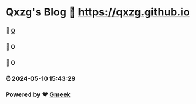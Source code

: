 # Qxzg's Blog :link: https://qxzg.github.io 
### :page_facing_up: [0](https://qxzg.github.io/tag.html) 
### :speech_balloon: 0 
### :hibiscus: 0 
### :alarm_clock: 2024-05-10 15:43:29 
### Powered by :heart: [Gmeek](https://github.com/Meekdai/Gmeek)
